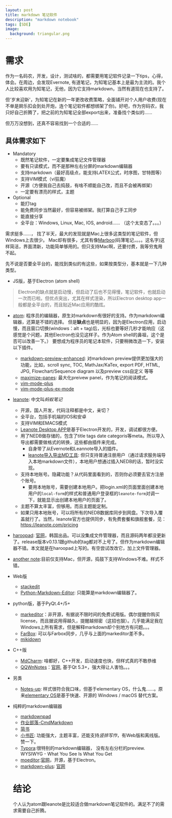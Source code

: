 ```yaml
---
layout: post
title: markdown 笔记软件
description: "markdown notebook"
tags: [SDE]
image:
  background: triangular.png
---
```


# 需求
作为一名码农，开发，设计，测试啥的，都需要用笔记软件记录一下tips，心得，体会。在周边，会发现Evernote, 有道笔记，为知笔记基本上是最为主流的。我个人比较喜欢用为知笔记，无他，因为它支持markdown，当然有道现在也支持了。

但'岁末迎新'，为知笔记在新的一年更改收费策略，全面铺开对个人用户收费(现在不单是屙乐扣会到处开炮，连个笔记软件都想绑架了你)。好吧，作为穷码农，我只好自己折腾了，把之前的为知笔记全部export出来，准备找个类似的……

但万万没想到，还真不容易找到一个合适的……

## 具体需求如下 ##
* Mandatory
    - 既然笔记软件，一定要集成笔记文件管理器
    - 要有只读模式，而不是那种左右分屏的markdown编辑器
    - 支持markdown（最好高级点，能支持LATEX公式，时序图，甘特图等）
    - 支持VIM模式（vi狂魔）
    - 开源（方便我自己去捣鼓，有啥不顺能自己改，而且不会被再绑架）
    - 一定要有漂亮的样式，主题
* Optional
    - 能打tag
    - 能免费同步当然最好，但容易被绑架。我打算自己手工同步
    - 能直接分享
    - 全平台：Windows, Linux, Mac, IOS, android...... （这个太变态了。。。）

需求挺多……， 找了半天，最大的发现就是Mac上很多这类型的笔记软件，但Windows上去很少。 Mac却有很多，尤其有像[Marboo](http://marboo.io/)(码薄笔记，。。。这名字)这样简洁，界面清新，功能简单够用的。但只支持Mac啊，还要付费，我等穷鬼用不起。

先不说是否要全平台的，能找到类似的有这些，如果按类型分，基本就是一下几种类型。
* JS版，基于Electron (atom shell)
> Electron的缺点就是启动慢，但启动了后也不见得慢，笔记软件，也就启动一次而已啦。但优点突出，尤其在样式渲染，所以Electron desktop app一般都是全平台的，而且贴近Mac应用的酷炫。

  - [atom](https://atom.io): 程序员的编辑器，原生对markdown有很好的支持。作为markdown编辑器，还算是不错的选择。
  但是**缺点**也是明显的，因为是Electron应用，启动慢，而且窗口切换(windows：alt + tag)后，光标也要等好几秒才能响应（这感觉是个问题，其他Electron也没见这样子。作为Atom shell的鼻祖，这个是否可以改善一下。）
  要想成为程序员的笔记本软件，只要稍微改造一下，安装以下插件。
     + [markdown-preview-enhanced](https://github.com/shd101wyy/markdown-preview-enhanced): 对markdown preview提供更加强大的功能，比如，scroll sync, TOC, MathJax/KaTex, export PDF, HTML, JPG, Flowchart/Sequence diagram 以及preview css自定义 等等
     + [maximize-panes](https://atom.io/packages/maximize-panes): 最大化preivew panel，作为笔记的阅读模式。
     + [vim-mode-plus](https://atom.io/packages/vim-mode-plus)
     + [vim-mode-plus-ex-mode](https://atom.io/packages/vim-mode-plus-ex-mode)

  - [leanote](https://github.com/leanote/leanote): 中文叫*蚂蚁笔记*
     * 开源，国人开发，代码注释都是中文，亲切？
     * 全平台，包括手机端的IOS和安卓
     * 支持VIM和EMACS模式
     * [Leanote Desktop APP](https://github.com/leanote/desktop-app)是基于Electron开发的，开发，调试都很方便。
     * 用了NEDB做存储的，包含了title tags date categoris等meta。所以导入导出都需要做格式的转换，这些都由插件来完成。
        - 自身带了从Evernote和Leannote导入的插件。
        - [leanote导入导出MD工具](https://github.com/goodbest/Leanote4MD): 但只支持普通注册用户（通过请求服务端导入本地markdown文件），本地用户想通过插入NEDB的话，暂时没实现。
     * 支持本地账号。隐藏功能？从代码里面看到的，否则你必须要去官方注册个账号。
        - 要用本地账号，需要创建本地用户。把login.xml的页面里面创建本地用户的`local-form`的样式和普通用户登录框的`leanote-form`对调一下，就能显示出创建本地用户的页面了。
     * 主题不算太丰富，但够用。而且主题能定制。
     * 如果只用本地账号，可以将所有的NEDB数据库同步到网盘。下次导入覆盖就行了。当然，leanote官方也提供同步，有免费套餐和旗舰套餐，见：https://leanote.com/pricing
  - [haroopad](https://github.com/rhiokim/haroopad): [官网](http://pad.haroopress.com/)，韩国出品。可以没集成文件管理器，而且源码两年都没更新了。release版本v0.13.1跟github的tag都对不上号了。但作为markdown编辑器不错。本文就是在haroopad上写的。有空尝试改改它，加上文件管理器。
  - [another note](https://github.com/AnotherNote/anote):目前仅支持Mac，但开源，捣鼓下支持Windows不难。样式不错。

* Web版
  - [stackedit](https://github.com/benweet/stackedit)
  - [Python-Markdown-Editor](https://github.com/ncornette/Python-Markdown-Editor): 只能算是markdown编辑器了。

* python版，基于PyQt.4+/5+
  - [markeditor](http://markeditor.com/app/markeditor)：非开源，有据说不限时间的免费试用版。偶尔提醒你购买license，而且据说用得越久，提醒越频密（这招也狠）。几乎能满足我在Windows上所有需求，但是解释markdown却个别地方有问题。。。
  - [FarBox](https://www.farbox.com/service/app/desktop_editor): 可以与Farbox同步，几乎与上面的markeditor差不多。
  - [mikidown](https://github.com/ShadowKyogre/mikidown)

* C++版
  - [MdCharm](https://github.com/zhangshine/MdCharm): 啥都好，C++开发，启动速度也快，但样式真的不敢恭维
  - [QQWnNotes](https://github.com/pbek/QOwnNotes)：[官网](http://www.qownnotes.org/), 基于Qt 5.3+，强大得让人害怕。。。

* 另类
  - [Notes-up](https://github.com/Philip-Scott/Notes-up): 样式很符合我口味，但基于elementary OS，什么鬼……。原来[elementary OS](https://elementary.io/zh_CN/)是基于快速、开源的 Windows / macOS 替代方案。

* 纯粹的markdown编辑器
  - [markdownpad](http://www.markdownpad.com/)
  - [作业部落-CmdMarkdown](https://www.zybuluo.com/mdeditor)
  - [简书](http://www.jianshu.com/)
  - [小书匠](http://markdown.xiaoshujiang.com/): 功能强大，主题丰富，还能支持*竖排写作*，有Web版和离线版。赞一下。
  - [Typora](http://www.typora.io/):很特别的markdown编辑器， 没有左右分栏的preview. WYSIWYG - What You See Is What You Get
  - [moeditor](https://github.com/Moeditor/Moeditor):[官网](https://moeditor.org/)，开源，基于Electron。
  - [markdown-plus](https://github.com/tylingsoft/markdown-plus): [官网](http://tylingsoft.com/markdown-plus/)

  # 结论
  个人认为atom跟leanote是比较适合做markdown笔记软件的。满足不了的需求需要自己折腾。
